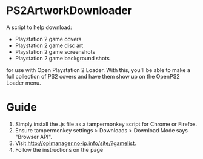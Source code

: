 # PS2ArtworkDownloader
A script to help download:

* Playstation 2 game covers
* Playstation 2 game disc art
* Playstation 2 game screenshots 
* Playstation 2 game background shots 

for use with Open Playstation 2 Loader. With this, you'll be able to make a full collection of PS2 covers and have them show up on the OpenPS2 Loader menu.

# Guide

1. Simply install the .js file as a tampermonkey script for Chrome or Firefox.
2. Ensure tampermonkey settings > Downloads > Download Mode says "Browser API".
3. Visit http://oplmanager.no-ip.info/site/?gamelist.
4. Follow the instructions on the page

